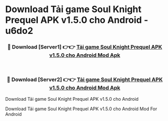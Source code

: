 # Download Tải game Soul Knight Prequel APK v1.5.0 cho Android - u6do2


<div align="center">
<h3>🔴 Download [Server1] 👉👉 <a href="https://apk-comot.site?title=Tải_game_Soul_Knight_Prequel_APK_v1.5.0_cho_Android">Tải game Soul Knight Prequel APK v1.5.0 cho Android Mod Apk</a></h3><br>
<h3>🔴 Download [Server2] 👉👉 <a href="https://apk-comot.site?title=Tải_game_Soul_Knight_Prequel_APK_v1.5.0_cho_Android">Tải game Soul Knight Prequel APK v1.5.0 cho Android Mod Apk</a></h3>
</div>



Download Tải game Soul Knight Prequel APK v1.5.0 cho Android 

Download Tải game Soul Knight Prequel APK v1.5.0 cho Android Mod For Android